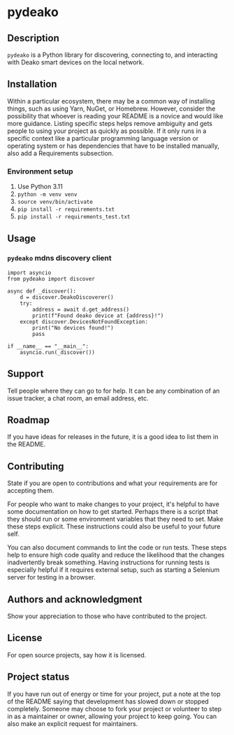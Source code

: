 # pydeako

## Description
`pydeako` is a Python library for discovering, connecting to, and interacting with Deako smart devices on the local network.

## Installation
Within a particular ecosystem, there may be a common way of installing things, such as using Yarn, NuGet, or Homebrew. However, consider the possibility that whoever is reading your README is a novice and would like more guidance. Listing specific steps helps remove ambiguity and gets people to using your project as quickly as possible. If it only runs in a specific context like a particular programming language version or operating system or has dependencies that have to be installed manually, also add a Requirements subsection.

### Environment setup

1. Use Python 3.11
2. `python -m venv venv`
3. `source venv/bin/activate`
4. `pip install -r requirements.txt`
5. `pip install -r requirements_test.txt`

## Usage

### `pydeako` mdns discovery client

```
import asyncio
from pydeako import discover

async def _discover():
    d = discover.DeakoDiscoverer()
    try:
        address = await d.get_address()
        print(f"Found deako device at {address}!")
    except discover.DevicesNotFoundException:
        print("No devices found!")
        pass

if __name__ == "__main__":
    asyncio.run(_discover())
```

## Support
Tell people where they can go to for help. It can be any combination of an issue tracker, a chat room, an email address, etc.

## Roadmap
If you have ideas for releases in the future, it is a good idea to list them in the README.

## Contributing
State if you are open to contributions and what your requirements are for accepting them.

For people who want to make changes to your project, it's helpful to have some documentation on how to get started. Perhaps there is a script that they should run or some environment variables that they need to set. Make these steps explicit. These instructions could also be useful to your future self.

You can also document commands to lint the code or run tests. These steps help to ensure high code quality and reduce the likelihood that the changes inadvertently break something. Having instructions for running tests is especially helpful if it requires external setup, such as starting a Selenium server for testing in a browser.

## Authors and acknowledgment
Show your appreciation to those who have contributed to the project.

## License
For open source projects, say how it is licensed.

## Project status
If you have run out of energy or time for your project, put a note at the top of the README saying that development has slowed down or stopped completely. Someone may choose to fork your project or volunteer to step in as a maintainer or owner, allowing your project to keep going. You can also make an explicit request for maintainers.
